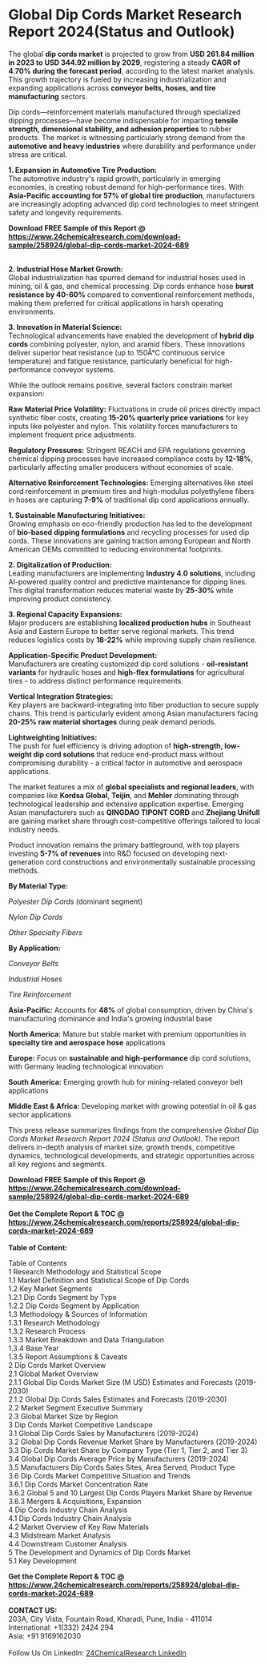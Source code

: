 <h1>Global Dip Cords Market Research Report 2024(Status and Outlook)</h1><p>The global <strong>dip cords market</strong> is projected to grow from <strong>USD 261.84 million in 2023 to USD 344.92 million by 2029</strong>, registering a steady <strong>CAGR of 4.70% during the forecast period</strong>, according to the latest market analysis. This growth trajectory is fueled by increasing industrialization and expanding applications across <strong>conveyor belts, hoses, and tire manufacturing</strong> sectors.</p><p>Dip cords—reinforcement materials manufactured through specialized dipping processes—have become indispensable for imparting <strong>tensile strength, dimensional stability, and adhesion properties</strong> to rubber products. The market is witnessing particularly strong demand from the <strong>automotive and heavy industries</strong> where durability and performance under stress are critical.</p><p><strong>1. Expansion in Automotive Tire Production:</strong><br>
The automotive industry's rapid growth, particularly in emerging economies, is creating robust demand for high-performance tires. With <strong>Asia-Pacific accounting for 57% of global tire production</strong>, manufacturers are increasingly adopting advanced dip cord technologies to meet stringent safety and longevity requirements.</p><div><b>Download FREE Sample of this Report @ 
            <a href="https://www.24chemicalresearch.com/download-sample/258924/global-dip-cords-market-2024-689">
            https://www.24chemicalresearch.com/download-sample/258924/global-dip-cords-market-2024-689</a></b></div><br><p><strong>2. Industrial Hose Market Growth:</strong><br>
Global industrialization has spurred demand for industrial hoses used in mining, oil &amp; gas, and chemical processing. Dip cords enhance hose <strong>burst resistance by 40-60%</strong> compared to conventional reinforcement methods, making them preferred for critical applications in harsh operating environments.</p><p><strong>3. Innovation in Material Science:</strong><br>
Technological advancements have enabled the development of <strong>hybrid dip cords</strong> combining polyester, nylon, and aramid fibers. These innovations deliver superior heat resistance (up to 150Â°C continuous service temperature) and fatigue resistance, particularly beneficial for high-performance conveyor systems.</p><p>While the outlook remains positive, several factors constrain market expansion:</p><p><strong>Raw Material Price Volatility:</strong> Fluctuations in crude oil prices directly impact synthetic fiber costs, creating <strong>15-20% quarterly price variations</strong> for key inputs like polyester and nylon. This volatility forces manufacturers to implement frequent price adjustments.</p><p><strong>Regulatory Pressures:</strong> Stringent REACH and EPA regulations governing chemical dipping processes have increased compliance costs by <strong>12-18%</strong>, particularly affecting smaller producers without economies of scale.</p><p><strong>Alternative Reinforcement Technologies:</strong> Emerging alternatives like steel cord reinforcement in premium tires and high-modulus polyethylene fibers in hoses are capturing <strong>7-9%</strong> of traditional dip cord applications annually.</p><p><strong>1. Sustainable Manufacturing Initiatives:</strong><br>
Growing emphasis on eco-friendly production has led to the development of <strong>bio-based dipping formulations</strong> and recycling processes for used dip cords. These innovations are gaining traction among European and North American OEMs committed to reducing environmental footprints.</p><p><strong>2. Digitalization of Production:</strong><br>
Leading manufacturers are implementing <strong>Industry 4.0 solutions</strong>, including AI-powered quality control and predictive maintenance for dipping lines. This digital transformation reduces material waste by <strong>25-30%</strong> while improving product consistency.</p><p><strong>3. Regional Capacity Expansions:</strong><br>
Major producers are establishing <strong>localized production hubs</strong> in Southeast Asia and Eastern Europe to better serve regional markets. This trend reduces logistics costs by <strong>18-22%</strong> while improving supply chain resilience.</p><p><strong>Application-Specific Product Development:</strong><br>
	Manufacturers are creating customized dip cord solutions - <strong>oil-resistant variants</strong> for hydraulic hoses and <strong>high-flex formulations</strong> for agricultural tires - to address distinct performance requirements.</p><p><strong>Vertical Integration Strategies:</strong><br>
	Key players are backward-integrating into fiber production to secure supply chains. This trend is particularly evident among Asian manufacturers facing <strong>20-25% raw material shortages</strong> during peak demand periods.</p><p><strong>Lightweighting Initiatives:</strong><br>
	The push for fuel efficiency is driving adoption of <strong>high-strength, low-weight dip cord solutions</strong> that reduce end-product mass without compromising durability - a critical factor in automotive and aerospace applications.</p><p>The market features a mix of <strong>global specialists and regional leaders</strong>, with companies like <strong>Kordsa Global</strong>, <strong>Teijin</strong>, and <strong>Mehler</strong> dominating through technological leadership and extensive application expertise. Emerging Asian manufacturers such as <strong>QINGDAO TIPONT CORD</strong> and <strong>Zhejiang Unifull</strong> are gaining market share through cost-competitive offerings tailored to local industry needs.</p><p>Product innovation remains the primary battleground, with top players investing <strong>5-7% of revenues</strong> into R&amp;D focused on developing next-generation cord constructions and environmentally sustainable processing methods.</p><p><strong>By Material Type:</strong></p><p><em>Polyester Dip Cords</em> (dominant segment)</p><p><em>Nylon Dip Cords</em></p><p><em>Other Specialty Fibers</em></p><p><strong>By Application:</strong></p><p><em>Conveyor Belts</em></p><p><em>Industrial Hoses</em></p><p><em>Tire Reinforcement</em></p><p><strong>Asia-Pacific:</strong> Accounts for <strong>48%</strong> of global consumption, driven by China's manufacturing dominance and India's growing industrial base</p><p><strong>North America:</strong> Mature but stable market with premium opportunities in <strong>specialty tire and aerospace hose</strong> applications</p><p><strong>Europe:</strong> Focus on <strong>sustainable and high-performance</strong> dip cord solutions, with Germany leading technological innovation</p><p><strong>South America:</strong> Emerging growth hub for mining-related conveyor belt applications</p><p><strong>Middle East &amp; Africa:</strong> Developing market with growing potential in oil &amp; gas sector applications</p><p>This press release summarizes findings from the comprehensive <em>Global Dip Cords Market Research Report 2024 (Status and Outlook)</em>. The report delivers in-depth analysis of market size, growth trends, competitive dynamics, technological developments, and strategic opportunities across all key regions and segments.</p><div><b>Download FREE Sample of this Report @ 
            <a href="https://www.24chemicalresearch.com/download-sample/258924/global-dip-cords-market-2024-689">
            https://www.24chemicalresearch.com/download-sample/258924/global-dip-cords-market-2024-689</a></b></div><br><div><b>Get the Complete Report & TOC @ 
            <a href="https://www.24chemicalresearch.com/reports/258924/global-dip-cords-market-2024-689">
            https://www.24chemicalresearch.com/reports/258924/global-dip-cords-market-2024-689</a></b></div><br>
            <b>Table of Content:</b><p>Table of Contents<br />
1 Research Methodology and Statistical Scope<br />
1.1 Market Definition and Statistical Scope of Dip Cords<br />
1.2 Key Market Segments<br />
1.2.1 Dip Cords Segment by Type<br />
1.2.2 Dip Cords Segment by Application<br />
1.3 Methodology & Sources of Information<br />
1.3.1 Research Methodology<br />
1.3.2 Research Process<br />
1.3.3 Market Breakdown and Data Triangulation<br />
1.3.4 Base Year<br />
1.3.5 Report Assumptions & Caveats<br />
2 Dip Cords Market Overview<br />
2.1 Global Market Overview<br />
2.1.1 Global Dip Cords Market Size (M USD) Estimates and Forecasts (2019-2030)<br />
2.1.2 Global Dip Cords Sales Estimates and Forecasts (2019-2030)<br />
2.2 Market Segment Executive Summary<br />
2.3 Global Market Size by Region<br />
3 Dip Cords Market Competitive Landscape<br />
3.1 Global Dip Cords Sales by Manufacturers (2019-2024)<br />
3.2 Global Dip Cords Revenue Market Share by Manufacturers (2019-2024)<br />
3.3 Dip Cords Market Share by Company Type (Tier 1, Tier 2, and Tier 3)<br />
3.4 Global Dip Cords Average Price by Manufacturers (2019-2024)<br />
3.5 Manufacturers Dip Cords Sales Sites, Area Served, Product Type<br />
3.6 Dip Cords Market Competitive Situation and Trends<br />
3.6.1 Dip Cords Market Concentration Rate<br />
3.6.2 Global 5 and 10 Largest Dip Cords Players Market Share by Revenue<br />
3.6.3 Mergers & Acquisitions, Expansion<br />
4 Dip Cords Industry Chain Analysis<br />
4.1 Dip Cords Industry Chain Analysis<br />
4.2 Market Overview of Key Raw Materials<br />
4.3 Midstream Market Analysis<br />
4.4 Downstream Customer Analysis<br />
5 The Development and Dynamics of Dip Cords Market <br />
5.1 Key Development</p><div><b>Get the Complete Report & TOC @ 
            <a href="https://www.24chemicalresearch.com/reports/258924/global-dip-cords-market-2024-689">
            https://www.24chemicalresearch.com/reports/258924/global-dip-cords-market-2024-689</a></b></div><br><b>CONTACT US:</b><br>
            203A, City Vista, Fountain Road, Kharadi, Pune, India - 411014<br>
            International: +1(332) 2424 294<br>
            Asia: +91 9169162030 <br><br>
            Follow Us On LinkedIn: <a href="https://www.linkedin.com/company/24chemicalresearch/">24ChemicalResearch LinkedIn</a>